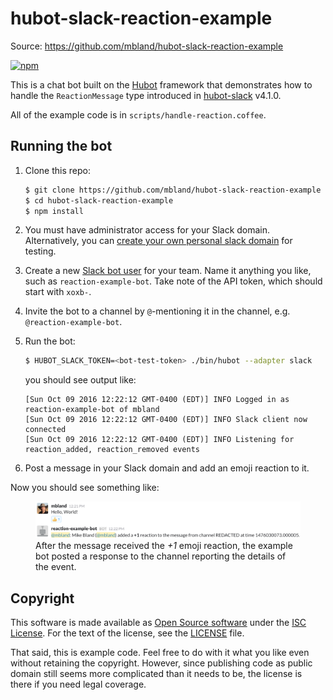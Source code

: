 # hubot-slack-reaction-example

Source: https://github.com/mbland/hubot-slack-reaction-example

[![npm](https://img.shields.io/npm/v/hubot-slack-reaction-example.svg?maxAge=2592000)](https://www.npmjs.com/package/hubot-slack-reaction-example)

This is a chat bot built on the [Hubot][hubot] framework that demonstrates how
to handle the `ReactionMessage` type introduced in [hubot-slack][hubot-slack]
v4.1.0.

All of the example code is in `scripts/handle-reaction.coffee`.

[hubot]: http://hubot.github.com
[hubot-slack]: https://www.npmjs.com/package/hubot-slack

## Running the bot

1. Clone this repo:
   ```sh
   $ git clone https://github.com/mbland/hubot-slack-reaction-example
   $ cd hubot-slack-reaction-example
   $ npm install
   ```

1. You must have administrator access for your Slack domain. Alternatively, you
   can [create your own personal slack domain][slack-create] for testing.

1. Create a new [Slack bot user][slack-bot-user] for your team. Name it
   anything you like, such as `reaction-example-bot`. Take note of the
   API token, which should start with `xoxb-`.

1. Invite the bot to a channel by `@`-mentioning it in the channel, e.g.
   `@reaction-example-bot`.

1. Run the bot:
   ```sh
   $ HUBOT_SLACK_TOKEN=<bot-test-token> ./bin/hubot --adapter slack
   ```
   you should see output like:
   ```
   [Sun Oct 09 2016 12:22:12 GMT-0400 (EDT)] INFO Logged in as reaction-example-bot of mbland
   [Sun Oct 09 2016 12:22:12 GMT-0400 (EDT)] INFO Slack client now connected
   [Sun Oct 09 2016 12:22:12 GMT-0400 (EDT)] INFO Listening for reaction_added, reaction_removed events
   ```

1. Post a message in your Slack domain and add an emoji reaction to it.

Now you should see something like:

<figure>
<img src='./example.png' alt='Usage example' title='Usage example' /><br/>
<figcaption>After the message received the <em>+1</em> emoji reaction, the
example bot posted a response to the channel reporting the details of the
event.</figcaption>
</figure>

[slack-create]: https://slack.com/create
[slack-bot-user]: https://api.slack.com/bot-users]

## Copyright

This software is made available as [Open Source software][oss] under the [ISC
License][isc]. For the text of the license, see the [LICENSE](LICENSE.md) file.

That said, this is example code. Feel free to do with it what you like even
without retaining the copyright. However, since publishing code as public domain
still seems more complicated than it needs to be, the license is there if you
need legal coverage.

[oss]: https://opensource.org/osd-annotated
[isc]: https://www.isc.org/downloads/software-support-policy/isc-license/
